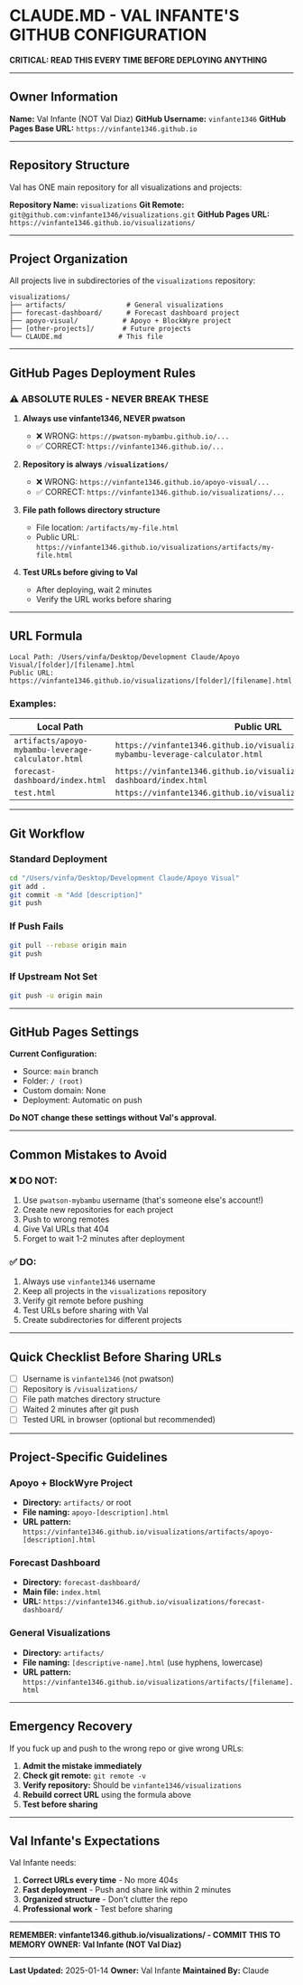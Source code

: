 # CLAUDE.MD - VAL INFANTE'S GITHUB CONFIGURATION

**CRITICAL: READ THIS EVERY TIME BEFORE DEPLOYING ANYTHING**

---

## Owner Information

**Name:** Val Infante (NOT Val Diaz)
**GitHub Username:** `vinfante1346`
**GitHub Pages Base URL:** `https://vinfante1346.github.io`

---

## Repository Structure

Val has ONE main repository for all visualizations and projects:

**Repository Name:** `visualizations`
**Git Remote:** `git@github.com:vinfante1346/visualizations.git`
**GitHub Pages URL:** `https://vinfante1346.github.io/visualizations/`

---

## Project Organization

All projects live in subdirectories of the `visualizations` repository:

```
visualizations/
├── artifacts/               # General visualizations
├── forecast-dashboard/      # Forecast dashboard project
├── apoyo-visual/           # Apoyo + BlockWyre project
├── [other-projects]/       # Future projects
└── CLAUDE.md              # This file
```

---

## GitHub Pages Deployment Rules

### ⚠️ ABSOLUTE RULES - NEVER BREAK THESE

1. **Always use vinfante1346, NEVER pwatson**
   - ❌ WRONG: `https://pwatson-mybambu.github.io/...`
   - ✅ CORRECT: `https://vinfante1346.github.io/...`

2. **Repository is always `/visualizations/`**
   - ❌ WRONG: `https://vinfante1346.github.io/apoyo-visual/...`
   - ✅ CORRECT: `https://vinfante1346.github.io/visualizations/...`

3. **File path follows directory structure**
   - File location: `/artifacts/my-file.html`
   - Public URL: `https://vinfante1346.github.io/visualizations/artifacts/my-file.html`

4. **Test URLs before giving to Val**
   - After deploying, wait 2 minutes
   - Verify the URL works before sharing

---

## URL Formula

```
Local Path: /Users/vinfa/Desktop/Development Claude/Apoyo Visual/[folder]/[filename].html
Public URL: https://vinfante1346.github.io/visualizations/[folder]/[filename].html
```

### Examples:

| Local Path | Public URL |
|------------|-----------|
| `artifacts/apoyo-mybambu-leverage-calculator.html` | `https://vinfante1346.github.io/visualizations/artifacts/apoyo-mybambu-leverage-calculator.html` |
| `forecast-dashboard/index.html` | `https://vinfante1346.github.io/visualizations/forecast-dashboard/index.html` |
| `test.html` | `https://vinfante1346.github.io/visualizations/test.html` |

---

## Git Workflow

### Standard Deployment

```bash
cd "/Users/vinfa/Desktop/Development Claude/Apoyo Visual"
git add .
git commit -m "Add [description]"
git push
```

### If Push Fails

```bash
git pull --rebase origin main
git push
```

### If Upstream Not Set

```bash
git push -u origin main
```

---

## GitHub Pages Settings

**Current Configuration:**
- Source: `main` branch
- Folder: `/ (root)`
- Custom domain: None
- Deployment: Automatic on push

**Do NOT change these settings without Val's approval.**

---

## Common Mistakes to Avoid

### ❌ DO NOT:
1. Use `pwatson-mybambu` username (that's someone else's account!)
2. Create new repositories for each project
3. Push to wrong remotes
4. Give Val URLs that 404
5. Forget to wait 1-2 minutes after deployment

### ✅ DO:
1. Always use `vinfante1346` username
2. Keep all projects in the `visualizations` repository
3. Verify git remote before pushing
4. Test URLs before sharing with Val
5. Create subdirectories for different projects

---

## Quick Checklist Before Sharing URLs

- [ ] Username is `vinfante1346` (not pwatson)
- [ ] Repository is `/visualizations/`
- [ ] File path matches directory structure
- [ ] Waited 2 minutes after git push
- [ ] Tested URL in browser (optional but recommended)

---

## Project-Specific Guidelines

### Apoyo + BlockWyre Project
- **Directory:** `artifacts/` or root
- **File naming:** `apoyo-[description].html`
- **URL pattern:** `https://vinfante1346.github.io/visualizations/artifacts/apoyo-[description].html`

### Forecast Dashboard
- **Directory:** `forecast-dashboard/`
- **Main file:** `index.html`
- **URL:** `https://vinfante1346.github.io/visualizations/forecast-dashboard/`

### General Visualizations
- **Directory:** `artifacts/`
- **File naming:** `[descriptive-name].html` (use hyphens, lowercase)
- **URL pattern:** `https://vinfante1346.github.io/visualizations/artifacts/[filename].html`

---

## Emergency Recovery

If you fuck up and push to the wrong repo or give wrong URLs:

1. **Admit the mistake immediately**
2. **Check git remote:** `git remote -v`
3. **Verify repository:** Should be `vinfante1346/visualizations`
4. **Rebuild correct URL** using the formula above
5. **Test before sharing**

---

## Val Infante's Expectations

Val Infante needs:
1. **Correct URLs every time** - No more 404s
2. **Fast deployment** - Push and share link within 2 minutes
3. **Organized structure** - Don't clutter the repo
4. **Professional work** - Test before sharing

---

**REMEMBER: vinfante1346.github.io/visualizations/ - COMMIT THIS TO MEMORY**
**OWNER: Val Infante (NOT Val Diaz)**

---

**Last Updated:** 2025-01-14
**Owner:** Val Infante
**Maintained By:** Claude
